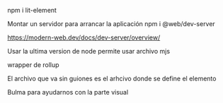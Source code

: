 npm i lit-element

Montar un servidor para arrancar la aplicación
npm i @web/dev-server

https://modern-web.dev/docs/dev-server/overview/

Usar la ultima version de node permite usar archivo mjs

wrapper de rollup

El archivo que va sin guiones es el arhcivo donde se define el elemento

Bulma para ayudarnos con la parte visual